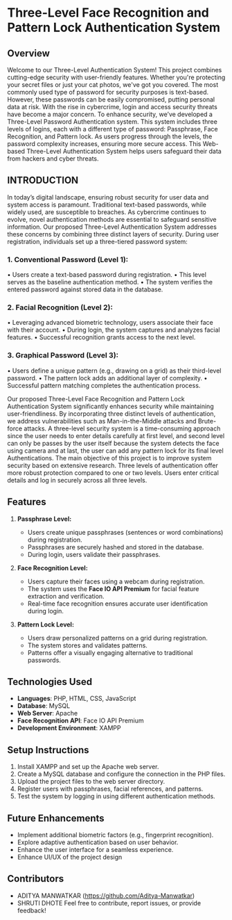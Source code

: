 # Three-Level Face Recognition and Pattern Lock Authentication System

## Overview

Welcome to our Three-Level Authentication System! This project combines cutting-edge security with user-friendly features. Whether you're protecting your secret files or just your cat photos, we've got you covered.
The most commonly used type of password for security purposes is text-based. However, these passwords can be easily compromised, putting personal data at risk. With the rise in cybercrime, login and access security threats have become a major concern. To enhance security, we’ve developed a Three-Level Password Authentication system. This system includes three levels of logins, each with a different type of password: Passphrase, Face Recognition, and Pattern lock. As users progress through the levels, the password complexity increases, ensuring more secure access. This Web-based Three-Level Authentication System helps users safeguard their data from hackers and cyber threats.

## INTRODUCTION
In today’s digital landscape, ensuring robust security for user data and system access is paramount. Traditional text-based passwords, while widely used, are susceptible to breaches. As cybercrime continues to evolve, novel authentication methods are essential to safeguard sensitive information.
Our proposed Three-Level Authentication System addresses these concerns by combining three distinct layers of security. During user registration, individuals set up a three-tiered password system:
### 1.	Conventional Password (Level 1):
•	Users create a text-based password during registration.
•	This level serves as the baseline authentication method.
•	The system verifies the entered password against stored data in the database.

### 2.	Facial Recognition (Level 2):
•	Leveraging advanced biometric technology, users associate their face with their account.
•	During login, the system captures and analyzes facial features.
•	Successful recognition grants access to the next level.
### 3.	Graphical Password (Level 3):
•	Users define a unique pattern (e.g., drawing on a grid) as their third-level password.
•	The pattern lock adds an additional layer of complexity.
•	Successful pattern matching completes the authentication process.

Our proposed Three-Level Face Recognition and Pattern Lock Authentication System significantly enhances security while maintaining user-friendliness. By incorporating three distinct levels of authentication, we address vulnerabilities such as Man-in-the-Middle attacks and Brute-force attacks. A three-level security system is a time-consuming approach since the user needs to enter details carefully at first level, and second level can only be passes by the user itself because the system detects the face using camera and at last, the user can add any pattern lock for its final level Authentications. The main objective of this project is to improve system security based on extensive research. Three levels of authentication offer more robust protection compared to one or two levels. Users enter critical details and log in securely across all three levels.

## Features
1. **Passphrase Level:**
   - Users create unique passphrases (sentences or word combinations) during registration.
   - Passphrases are securely hashed and stored in the database.
   - During login, users validate their passphrases.

2. **Face Recognition Level:**
   - Users capture their faces using a webcam during registration.
   - The system uses the **Face IO API Premium** for facial feature extraction and verification.
   - Real-time face recognition ensures accurate user identification during login.

3. **Pattern Lock Level:**
   - Users draw personalized patterns on a grid during registration.
   - The system stores and validates patterns.
   - Patterns offer a visually engaging alternative to traditional passwords.

## Technologies Used
- **Languages**: PHP, HTML, CSS, JavaScript
- **Database**: MySQL
- **Web Server**: Apache
- **Face Recognition API**: Face IO API Premium
- **Development Environment**: XAMPP

## Setup Instructions
1. Install XAMPP and set up the Apache web server.
2. Create a MySQL database and configure the connection in the PHP files.
3. Upload the project files to the web server directory.
4. Register users with passphrases, facial references, and patterns.
5. Test the system by logging in using different authentication methods.

## Future Enhancements
- Implement additional biometric factors (e.g., fingerprint recognition).
- Explore adaptive authentication based on user behavior.
- Enhance the user interface for a seamless experience.
- Enhance UI/UX of the project design

## Contributors

- ADITYA MANWATKAR (https://github.com/Aditya-Manwatkar)
- SHRUTI DHOTE 
Feel free to contribute, report issues, or provide feedback!
